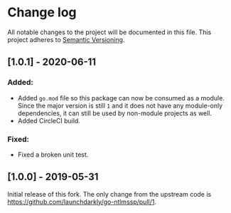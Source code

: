 # Change log

All notable changes to the project will be documented in this file. This project adheres to [Semantic Versioning](http://semver.org).

## [1.0.1] - 2020-06-11
### Added:
- Added `go.mod` file so this package can now be consumed as a module. Since the major version is still `1` and it does not have any module-only dependencies, it can still be used by non-module projects as well.
- Added CircleCI build.

### Fixed:
- Fixed a broken unit test.

## [1.0.0] - 2019-05-31
Initial release of this fork. The only change from the upstream code is https://github.com/launchdarkly/go-ntlmssp/pull/1.
